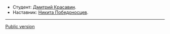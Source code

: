 * Студент: [Дмитрий Красавин](https://up.htmlacademy.ru/adaptive/19/user/76862).
* Наставник: [Никита Победоносцев](https://htmlacademy.ru/profile/nikkypizza).

---

<a href="https://shujinko53.github.io/76862-sedona-19/source/">Public version</a>

